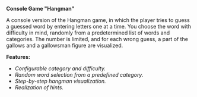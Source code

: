 **Console Game "Hangman"**

A console version of the Hangman game, in which the player tries to guess a guessed word by entering letters one at a time. You choose the word with difficulty in mind, randomly from a predetermined list of words and categories. The number is limited, and for each wrong guess, a part of the gallows and a gallowsman figure are visualized.

**Features:**
* *Configurable category and difficulty.*
* *Random word selection from a predefined category.*
* *Step-by-step hangman visualization.*
* *Realization of hints.*

